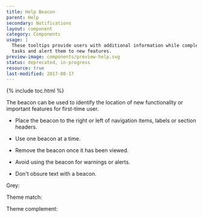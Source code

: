 ```yaml
---
title: Help Beacon
parent: Help
secondary: Notifications
layout: component
category: Components
usage: |
  These tooltips provide users with additional information while completing
  tasks and alert them to new features.
preview-image: components/preview-help.svg
status: deprecated, in-progress
resource: true
last-modified: 2017-08-17
---
```


{% include toc.html %}

The beacon can be used to identify the location of new functionality or
important features for first-time user.

-   Place the beacon to the right or left of navigation items, labels or
    section headers.

-   Use one beacon at a time.

-   Remove the beacon once it has been viewed.

-   Avoid using the beacon for warnings or alerts.

-   Don't obsure text with a beacon.

<div class="ws-beacons">
  <div class="ws-beacon-con">
    <p>Grey:</p>
    <div class="ds-beacon-con"><span class="ds-beacon ds-tooltip-source temp-beacon" title="<h3 class='ds-tooltip-h3'>New Feature Title</h3><p class='ds-tooltip-p'>A very short explanation of the new feature and something about what it does.</p><div class='ds-btn-group-tooltip'><button class='ds-btn-sm ds-tooltip-btn' onclick='removeTooltips()' type='button'>Learn More</button><button class='ds-btn-sm-sec ds-tooltip-btn' onclick='removeTooltips()' type='button'>Cancel</button></div>"></span></div>
  </div>
  <div class="ws-beacon-con">
    <p>Theme match:</p>
    <div class="ds-beacon-con"><span class="ds-beacon-cyan ds-tooltip-source temp-beacon" title="<h3 class='ds-tooltip-h3'>New Feature Title</h3><p class='ds-tooltip-p'>A very short explanation of the new feature and something about what it does.</p><div class='ds-btn-group-tooltip'><button class='ds-btn-sm ds-tooltip-btn' onclick='removeTooltips()' type='button'>Learn More</button><button class='ds-btn-sm-sec ds-tooltip-btn' onclick='removeTooltips()' type='button'>Cancel</button></div>"></div>
  </div>
  <div class="ws-beacon-con">
    <p>Theme complement:</p>
    <div class="ds-beacon-con"><span class="ds-beacon-orange ds-tooltip-source temp-beacon" title="<h3 class='ds-tooltip-h3'>New Feature Title</h3><p class='ds-tooltip-p'>A very short explanation of the new feature and something about what it does.</p><div class='ds-btn-group-tooltip'><button class='ds-btn-sm ds-tooltip-btn' onclick='removeTooltips()' type='button'>Learn More</button><button class='ds-btn-sm-sec ds-tooltip-btn' onclick='removeTooltips()' type='button'>Cancel</button></div>"></div>
  </div>
</div>

